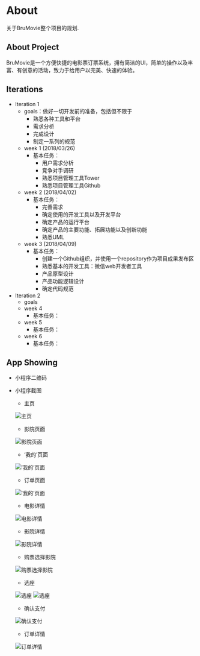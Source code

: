 # About
关于BruMovie整个项目的规划.

## About Project
BruMovie是一个方便快捷的电影票订票系统，拥有简洁的UI，简单的操作以及丰富、有创意的活动，致力于给用户以完美、快速的体验。

## Iterations

- Iteration 1
	- goals：做好一切开发前的准备，包括但不限于
		- 熟悉各种工具和平台
		- 需求分析
		- 完成设计
		- 制定一系列的规范
	- week 1 (2018/03/26)
		- 基本任务：
			- 用户需求分析
			- 竞争对手调研
			- 熟悉项目管理工具Tower
			- 熟悉项目管理工具Github
	- week 2 (2018/04/02)
		- 基本任务：
			- 完善需求
			- 确定使用的开发工具以及开发平台
			- 确定产品的运行平台
			- 确定产品的主要功能、拓展功能以及创新功能
			- 熟悉UML
	- week 3 (2018/04/09)
		- 基本任务：
			- 创建一个Github组织，并使用一个repository作为项目成果发布区
			- 熟悉基本的开发工具：微信web开发者工具
			- 产品原型设计
			- 产品功能逻辑设计
			- 确定代码规范
- Iteration 2
	- goals
	- week 4
		- 基本任务：
	- week 5
		- 基本任务：
	- week 6
		- 基本任务：


## App Showing
- 小程序二维码


- 小程序截图
	- 主页
	
	![主页](https://github.com/BruMovie/Dashboard/blob/gh-pages/doc/images/App_ImgShow/%E9%A6%96%E9%A1%B5.png?raw=true)

	- 影院页面
	
	![影院页面](https://github.com/BruMovie/Dashboard/blob/gh-pages/doc/images/App_ImgShow/影院列表.png?raw=true)

	- ‘我的’页面
	
	![‘我的’页面](https://github.com/BruMovie/Dashboard/blob/gh-pages/doc/images/App_ImgShow/我的.png?raw=true)

	- 订单页面
	
	![‘我的’页面](https://github.com/BruMovie/Dashboard/blob/gh-pages/doc/images/App_ImgShow/我的订单.png?raw=true)

	- 电影详情
	
	![电影详情](https://github.com/BruMovie/Dashboard/blob/gh-pages/doc/images/App_ImgShow/电影详情.png?raw=true)

	- 影院详情
	
	![影院详情](https://github.com/BruMovie/Dashboard/blob/gh-pages/doc/images/App_ImgShow/影院详情.png?raw=true)

	- 购票选择影院
	
	![购票选择影院](https://github.com/BruMovie/Dashboard/blob/gh-pages/doc/images/App_ImgShow/选影院.png?raw=true)

	- 选座
	
	![选座](https://github.com/BruMovie/Dashboard/blob/gh-pages/doc/images/App_ImgShow/未选座.png?raw=true)
	![选座](https://github.com/BruMovie/Dashboard/blob/gh-pages/doc/images/App_ImgShow/chooseChair.png?raw=true)

	- 确认支付
	
	![确认支付](https://github.com/BruMovie/Dashboard/blob/gh-pages/doc/images/App_ImgShow/confirmPay.png?raw=true)

	- 订单详情	
	
	![订单详情](https://github.com/BruMovie/Dashboard/blob/gh-pages/doc/images/App_ImgShow/订单详情.png?raw=true)
